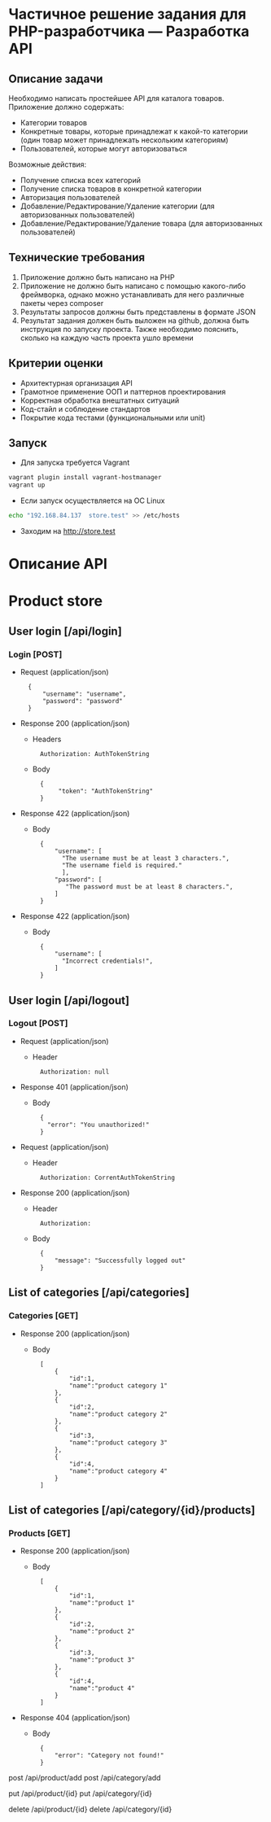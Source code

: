 # Частичное решение задания для PHP-разработчика — Разработка API

## Описание задачи

Необходимо написать простейшее API для каталога товаров. Приложение должно содержать:
- Категории товаров
- Конкретные товары, которые принадлежат к какой-то категории (один товар может принадлежать нескольким категориям)
- Пользователей, которые могут авторизоваться

Возможные действия:
- Получение списка всех категорий
- Получение списка товаров в конкретной категории
- Авторизация пользователей
- Добавление/Редактирование/Удаление категории (для авторизованных пользователей)
- Добавление/Редактирование/Удаление товара (для авторизованных пользователей)

## Технические требования
1. Приложение должно быть написано на PHP
2. Приложение не должно быть написано с помощью какого-либо фреймворка, однако можно устанавливать для него различные пакеты через compоser
3. Результаты запросов должны быть представлены в формате JSON
4. Результат задания должен быть выложен на github, должна быть инструкция по запуску проекта. Также необходимо пояснить, сколько на каждую часть проекта ушло времени

## Критерии оценки
- Архитектурная организация API
- Грамотное применение ООП и паттернов проектирования
- Корректная обработка внештатных ситуаций
- Код-стайл и соблюдение стандартов
- Покрытие кода тестами (функциональными или unit)

## Запуск
- Для запуска требуется Vagrant
```bash
vagrant plugin install vagrant-hostmanager
vagrant up
```
- Если запуск осуществляется на ОС Linux
```bash
echo "192.168.84.137  store.test" >> /etc/hosts
```

- Заходим на http://store.test

# Описание API

# Product store

## User login [/api/login]

### Login [POST]

+ Request (application/json)

        {
            "username": "username",
            "password": "password"
        }

+ Response 200 (application/json)

    + Headers
    
            Authorization: AuthTokenString

    + Body

            {
                 "token": "AuthTokenString"
            }

+ Response 422 (application/json)

    + Body

            {
                "username": [
                  "The username must be at least 3 characters.",
                  "The username field is required."
                  ],
                "password": [
                   "The password must be at least 8 characters.",
                ]
            }
            
+ Response 422 (application/json)

    + Body

            {
                "username": [
                  "Incorrect credentials!",
                ]
            }

## User login [/api/logout]

### Logout [POST]

+ Request (application/json)
    
    + Header
        
            Authorization: null

+ Response 401 (application/json)

    + Body
    
            {
              "error": "You unauthorized!"
            }

+ Request (application/json)
    
    + Header
        
            Authorization: CorrentAuthTokenString

+ Response 200 (application/json)

    + Header
        
            Authorization: 
            
    + Body
    
            {
                "message": "Successfully logged out"
            }

## List of categories [/api/categories]

### Categories [GET]

+ Response 200 (application/json)

    + Body
    
            [
                {
                    "id":1,
                    "name":"product category 1"
                },
                {
                    "id":2,
                    "name":"product category 2"
                },
                {
                    "id":3,
                    "name":"product category 3"
                },
                {
                    "id":4,
                    "name":"product category 4"
                }
            ]

## List of categories [/api/category/{id}/products]

### Products [GET]

+ Response 200 (application/json)

    + Body
    
            [
                {
                    "id":1,
                    "name":"product 1"
                },
                {
                    "id":2,
                    "name":"product 2"
                },
                {
                    "id":3,
                    "name":"product 3"
                },
                {
                    "id":4,
                    "name":"product 4"
                }
            ]

+ Response 404 (application/json)

    + Body

            {
                "error": "Category not found!"
            }
 
 
 post /api/product/add
 post /api/category/add
 
 put /api/product/{id}
 put /api/category/{id}
 
 delete /api/product/{id}
 delete /api/category/{id}
